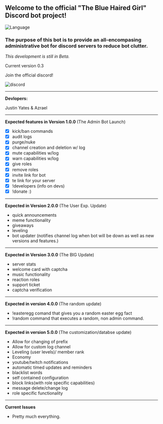 ## Welcome to the official "The Blue Haired Girl" Discord bot project!

![Language](https://img.shields.io/github/languages/top/justinyates887/blue-haired-girl-bot?color=yellow)

### The purpose of this bot is to provide an all-encompasing administrative bot for discord servers to reduce bot clutter.

*This development is still in Beta.*

Current version 0.3

Join the official discord!

![discord](https://img.shields.io/discord/795324515034726410)

---------------------------------------------------------------------------------------------------------------------------

**Devlopers:**

Justin Yates & Azrael

---------------------------------------------------------------------------------------------------------------------------


**Expected features in Version 1.0.0** (The Admin Bot Launch)

- [x] kick/ban commands
- [x] audit logs
- [x] purge/nuke
- [x] channel creation and deletion w/ log
- [x] mute capabilities w/log
- [x] warn capabilities w/log
- [x] give roles 
- [x] remove roles
- [x] invite link for bot
- [x] te link for your server
- [x] !developers (info on devs)
- [x] !donate :)

---------------------------------------------------------------------------------------------------------------------------

**Expected in Version 2.0.0** (The User Exp. Update)

- quick announcements
- meme functionality
- giveaways
- leveling
- bot updater (notifies channel log when bot will be down as well as new versions and features.)

---------------------------------------------------------------------------------------------------------------------------

**Expected in Version 3.0.0** (The BIG Update)

- server stats
- welcome card with captcha
- music functionality
- reaction roles
- support ticket
- captcha verification

---------------------------------------------------------------------------------------------------------------------------

**Expected in version 4.0.0** (The random update)
- !easteregg comand that gives you a random easter egg fact
- !random command that executes a random, non admin command.

---------------------------------------------------------------------------------------------------------------------------

**Expected in version 5.0.0** (The customization/databse update)
- Allow for changing of prefix
- Allow for custom log channel
- Leveling (user levels)/ member rank
- Economy
- youtube/twitch notifications
- automatic timed updates and reminders
- blacklist words
- self contained configuration
- block links(with role specific capabilities)
- message delete/change log
- role specific functionality

---------------------------------------------------------------------------------------------------------------------------

**Current Issues**

- Pretty much everything.

